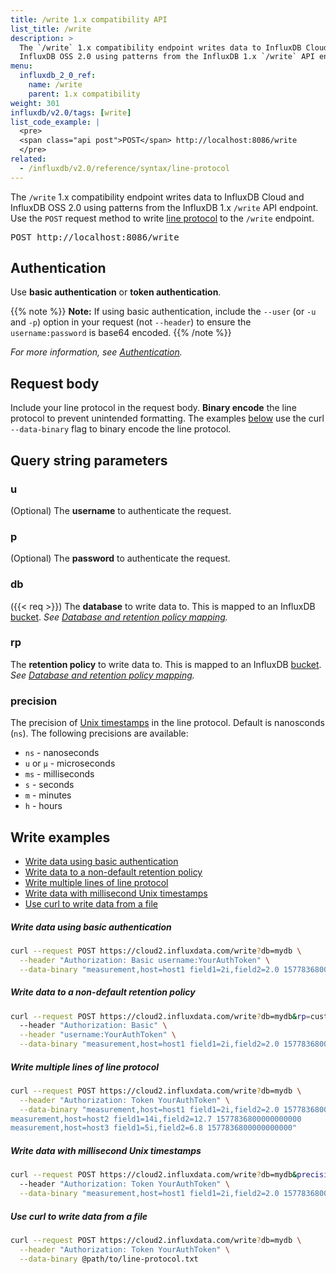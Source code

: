 ```yaml
---
title: /write 1.x compatibility API
list_title: /write
description: >
  The `/write` 1.x compatibility endpoint writes data to InfluxDB Cloud and
  InfluxDB OSS 2.0 using patterns from the InfluxDB 1.x `/write` API endpoint.
menu:
  influxdb_2_0_ref:
    name: /write
    parent: 1.x compatibility
weight: 301
influxdb/v2.0/tags: [write]
list_code_example: |
  <pre>
  <span class="api post">POST</span> http://localhost:8086/write
  </pre>
related:
  - /influxdb/v2.0/reference/syntax/line-protocol
---
```


The `/write` 1.x compatibility endpoint writes data to InfluxDB Cloud and InfluxDB OSS 2.0
using patterns from the InfluxDB 1.x `/write` API endpoint.
Use the `POST` request method to write [line protocol](/influxdb/v2.0/reference/syntax/line-protocol/)
to the `/write` endpoint.

<pre>
<span class="api post">POST</span> http://localhost:8086/write
</pre>

## Authentication

Use **basic authentication** or **token authentication**.

{{% note %}}
**Note:** If using basic authentication, include the `--user` (or `-u` and `-p`) option in your request (not `--header`) to ensure the `username:password` is base64 encoded.
{{% /note %}}

_For more information, see [Authentication](/influxdb/v2.0/reference/api/influxdb-1x/#authentication)._

## Request body
Include your line protocol in the request body.
**Binary encode** the line protocol to prevent unintended formatting.
The examples [below](#write-examples) use the curl `--data-binary` flag to binary
encode the line protocol.

## Query string parameters

### u
(Optional) The **username** to authenticate the request.

### p
(Optional) The **password** to authenticate the request.
### db
({{< req >}}) The **database** to write data to.
This is mapped to an InfluxDB [bucket](/influxdb/v2.0/reference/glossary/#bucket).
_See [Database and retention policy mapping](/influxdb/v2.0/reference/api/influxdb-1x/dbrp/)._

### rp
The **retention policy** to write data to.
This is mapped to an InfluxDB [bucket](/influxdb/v2.0/reference/glossary/#bucket).
_See [Database and retention policy mapping](/influxdb/v2.0/reference/api/influxdb-1x/dbrp/)._

### precision
The precision of [Unix timestamps](/influxdb/v2.0/reference/glossary/#unix-timestamp) in the line protocol.
Default is nanosconds (`ns`).
The following precisions are available:

- `ns` - nanoseconds
- `u` or `µ` - microseconds
- `ms` - milliseconds
- `s` - seconds
- `m` - minutes
- `h` - hours

## Write examples

- [Write data using basic authentication](#write-data-using-basic-authentication)
- [Write data to a non-default retention policy](#write-data-to-a-non-default-retention-policy)
- [Write multiple lines of line protocol](#write-multiple-lines-of-line-protocol)
- [Write data with millisecond Unix timestamps](#write-data-with-millisecond-unix-timestamps)
- [Use curl to write data from a file](#use-curl-to-write-data-from-a-file)

##### Write data using basic authentication
```sh
curl --request POST https://cloud2.influxdata.com/write?db=mydb \
  --header "Authorization: Basic username:YourAuthToken" \
  --data-binary "measurement,host=host1 field1=2i,field2=2.0 1577836800000000000"
```

##### Write data to a non-default retention policy
```sh
curl --request POST https://cloud2.influxdata.com/write?db=mydb&rp=customrp \
  --header "Authorization: Basic" \
  --header "username:YourAuthToken" \
  --data-binary "measurement,host=host1 field1=2i,field2=2.0 1577836800000000000"
```

##### Write multiple lines of line protocol
```sh
curl --request POST https://cloud2.influxdata.com/write?db=mydb \
  --header "Authorization: Token YourAuthToken" \
  --data-binary "measurement,host=host1 field1=2i,field2=2.0 1577836800000000000
measurement,host=host2 field1=14i,field2=12.7 1577836800000000000
measurement,host=host3 field1=5i,field2=6.8 1577836800000000000"
```

##### Write data with millisecond Unix timestamps
```sh
curl --request POST https://cloud2.influxdata.com/write?db=mydb&precision=ms \
  --header "Authorization: Token YourAuthToken" \
  --data-binary "measurement,host=host1 field1=2i,field2=2.0 1577836800000"
```

##### Use curl to write data from a file
```sh
curl --request POST https://cloud2.influxdata.com/write?db=mydb \
  --header "Authorization: Token YourAuthToken" \
  --data-binary @path/to/line-protocol.txt
```
